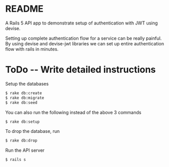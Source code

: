 # README

A Rails 5 API app to demonstrate setup of authentication with JWT using devise.

Setting up complete authentication flow for a service can be really painful. By using devise and devise-jwt libraries we can set up entire authentication flow with rails in minutes.

# ToDo -- Write detailed instructions 

Setup the databases
```sh
$ rake db:create
$ rake db:migrate
$ rake db:seed
```
You can also run the following instead of the above 3 commands
```sh
$ rake db:setup
```
To drop the database, run
```sh
$ rake db:drop
```

Run the API server
```sh
$ rails s
```
